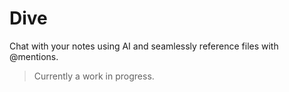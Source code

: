 # Dive

Chat with your notes using AI and seamlessly reference files with @mentions.

> Currently a work in progress.
